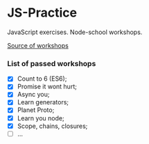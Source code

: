 # JS-Practice

JavaScript exercises. Node-school workshops.

[Source of workshops](https://nodeschool.io)


### List of passed workshops

- [x] Count to 6 (ES6);
- [x] Promise it wont hurt;
- [x] Async you;
- [x] Learn generators;
- [x] Planet Proto;
- [x] Learn you node;
- [x] Scope, chains, closures;
- [ ] ...
